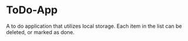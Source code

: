 # ToDo-App
A to do application that utilizes local storage. Each item in the list can be deleted, or marked as done.
